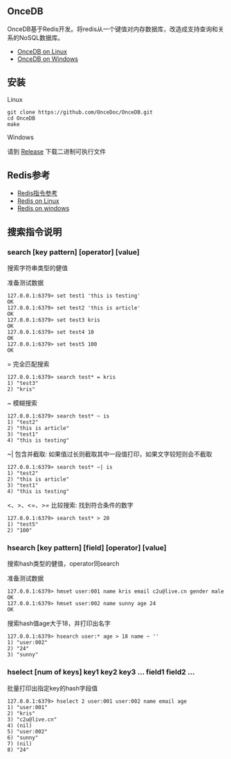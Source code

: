 ## OnceDB

OnceDB基于Redis开发。将redis从一个键值对内存数据库，改造成支持查询和关系的NoSQL数据库。

- [OnceDB on Linux](https://github.com/OnceDoc/OnceDB)
- [OnceDB on Windows](https://github.com/OnceDoc/OnceDB.win)


## 安装

Linux 

    git clone https://github.com/OnceDoc/OnceDB.git
    cd OnceDB
    make

Windows

请到 [Release](https://github.com/OnceDoc/OnceDB.win/releases) 下载二进制可执行文件


## Redis参考

- [Redis指令参考](https://redis.io)
- [Redis on Linux](https://github.com/antirez/redis)
- [Redis on windows](https://github.com/MSOpenTech/Redis)



## 搜索指令说明

### search [key pattern] [operator] [value]

搜索字符串类型的健值

准备测试数据

    127.0.0.1:6379> set test1 'this is testing'
    OK
    127.0.0.1:6379> set test2 'this is article'
    OK
    127.0.0.1:6379> set test3 kris
    OK
    127.0.0.1:6379> set test4 10
    OK
    127.0.0.1:6379> set test5 100
    OK

= 完全匹配搜索

    127.0.0.1:6379> search test* = kris
    1) "test3"
    2) "kris"

~ 模糊搜索

    127.0.0.1:6379> search test* ~ is
    1) "test2"
    2) "this is article"
    3) "test1"
    4) "this is testing"

~| 包含并截取: 如果值过长则截取其中一段值打印，如果文字较短则会不截取

    127.0.0.1:6379> search test* ~| is
    1) "test2"
    2) "this is article"
    3) "test1"
    4) "this is testing"

<、>、<=、>= 比较搜索: 找到符合条件的数字

    127.0.0.1:6379> search test* > 20
    1) "test5"
    2) "100"



### hsearch [key pattern] [field] [operator] [value]

搜索hash类型的健值，operator同search

准备测试数据

    127.0.0.1:6379> hmset user:001 name kris email c2u@live.cn gender male
    OK
    127.0.0.1:6379> hmset user:002 name sunny age 24
    OK

搜索hash值age大于18，并打印出名字

    127.0.0.1:6379> hsearch user:* age > 18 name ~ ''
    1) "user:002"
    2) "24"
    3) "sunny"

### hselect [num of keys] key1 key2 key3 ... field1 field2 ...

批量打印出指定key的hash字段值

    127.0.0.1:6379> hselect 2 user:001 user:002 name email age
    1) "user:001"
    2) "kris"
    3) "c2u@live.cn"
    4) (nil)
    5) "user:002"
    6) "sunny"
    7) (nil)
    8) "24"
